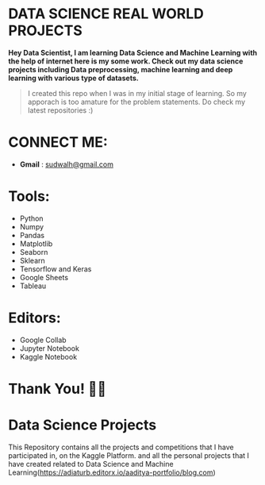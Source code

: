 # DATA SCIENCE REAL WORLD PROJECTS

**Hey Data Scientist, I am learning Data Science and Machine Learning with the help of internet here is my some work. Check out my data science projects including Data preprocessing, machine learning and deep learning with various type of datasets.**

> I created this repo when I was in my initial stage of learning. So my apporach is too amature for the problem statements. Do check my latest repositories :)

# CONNECT ME:

- **Gmail** : sudwalh@gmail.com

# Tools:

- Python
- Numpy
- Pandas
- Matplotlib
- Seaborn
- Sklearn
- Tensorflow and Keras
- Google Sheets
- Tableau

# Editors:

- Google Collab
- Jupyter Notebook
- Kaggle Notebook

# Thank You! 🚀👻

# Data Science Projects

This Repository contains all the projects and competitions that I have participated in, on the Kaggle Platform.
and all the personal projects that I have created related to Data Science and Machine Learning(https://adiaturb.editorx.io/aaditya-portfolio/blog.com)
